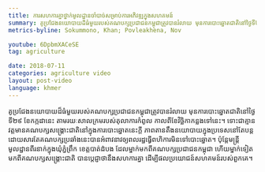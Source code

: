 ```yaml
---
title: ការ​សហការ​គ្នា​ថ្នាក់​មូលដ្ឋាន​ចាំ​បាច់​សម្រាប់​ការ​អភិវឌ្ឍ​ក្នុង​សហគមន៍
summary: គូ​ប្រជែង​នយោបាយ​ដ៏​ធំ​មួយ​របស់​គណបក្ស​ប្រជាជន​កម្ពុជា​ត្រូវ​បាន​រំលាយ​ មុន​ការ​បោះឆ្នោត​ជាតិ​នៅ​ថ្ងៃ​ទី​២៩ ខែ​កក្កដា​នេះ តាម​រយៈ​សាលក្រម​របស់​តុលាការ​កំពូល​ កាល​ពី​ខែ​វិច្ឆិកា​កន្លង​ទៅ​នេះ។ ទោះ​ជា​គ្មាន​វត្តមាន​គណបក្ស​សង្គ្រោះ​ជាតិ​នៅ​ក្នុង​ការ​បោះឆ្នោត​នេះ​ក្តី ភាព​តានតឹង​នយោបាយ​ក្នុង​ប្រទេស​នៅ​តែ​បន្ត ដោយសារ​តែ​គណបក្ស​ប្រឆាំង​នេះ​បាន​អំពាវនាវ​ឲ្យ​ពលរដ្ឋ​ធ្វើ​ពហិការ​មិន​ទៅ​បោះឆ្នោត។ ប៉ុន្តែ​មន្ត្រី​មូលដ្ឋាន​ពីរ​នាក់​ក្នុង​ឃុំ​ភ្នំ​ព្រឹក ខេត្ត​បាត់ដំបង ដែល​ម្នាក់​មក​ពី​គណបក្ស​ប្រជាជន​កម្ពុជា ហើយ​ម្នាក់​ទៀត​មក​ពី​គណបក្ស​សង្គ្រោះ​ជាតិ បាន​ប្តេជ្ញា​ថា​នឹង​សហការ​គ្នា ដើម្បី​ផលប្រយោជន៍​សហគមន៍​របស់​ពួកគេ។
metrics-byline: Sokummono, Khan; Povleakhena, Nov

youtube: 6DpbmXACeSE
tag: agriculture

date: 2018-07-11
categories: agriculture video
layout: post-video
language: khmer
---
```


គូ​ប្រជែង​នយោបាយ​ដ៏​ធំ​មួយ​របស់​គណបក្ស​ប្រជាជន​កម្ពុជា​ត្រូវ​បាន​រំលាយ​ មុន​ការ​បោះឆ្នោត​ជាតិ​នៅ​ថ្ងៃ​ទី​២៩ ខែ​កក្កដា​នេះ តាម​រយៈ​សាលក្រម​របស់​តុលាការ​កំពូល​ កាល​ពី​ខែ​វិច្ឆិកា​កន្លង​ទៅ​នេះ។ ទោះ​ជា​គ្មាន​វត្តមាន​គណបក្ស​សង្គ្រោះ​ជាតិ​នៅ​ក្នុង​ការ​បោះឆ្នោត​នេះ​ក្តី ភាព​តានតឹង​នយោបាយ​ក្នុង​ប្រទេស​នៅ​តែ​បន្ត ដោយសារ​តែ​គណបក្ស​ប្រឆាំង​នេះ​បាន​អំពាវនាវ​ឲ្យ​ពលរដ្ឋ​ធ្វើ​ពហិការ​មិន​ទៅ​បោះឆ្នោត។ ប៉ុន្តែ​មន្ត្រី​មូលដ្ឋាន​ពីរ​នាក់​ក្នុង​ឃុំ​ភ្នំ​ព្រឹក ខេត្ត​បាត់ដំបង ដែល​ម្នាក់​មក​ពី​គណបក្ស​ប្រជាជន​កម្ពុជា ហើយ​ម្នាក់​ទៀត​មក​ពី​គណបក្ស​សង្គ្រោះ​ជាតិ បាន​ប្តេជ្ញា​ថា​នឹង​សហការ​គ្នា ដើម្បី​ផលប្រយោជន៍​សហគមន៍​របស់​ពួកគេ។